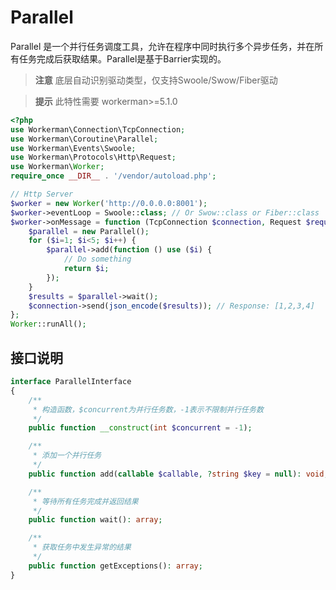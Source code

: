 # Parallel

Parallel 是一个并行任务调度工具，允许在程序中同时执行多个异步任务，并在所有任务完成后获取结果。Parallel是基于Barrier实现的。


> **注意**
> 底层自动识别驱动类型，仅支持Swoole/Swow/Fiber驱动

> **提示**
> 此特性需要 workerman>=5.1.0


```php
<?php
use Workerman\Connection\TcpConnection;
use Workerman\Coroutine\Parallel;
use Workerman\Events\Swoole;
use Workerman\Protocols\Http\Request;
use Workerman\Worker;
require_once __DIR__ . '/vendor/autoload.php';

// Http Server
$worker = new Worker('http://0.0.0.0:8001');
$worker->eventLoop = Swoole::class; // Or Swow::class or Fiber::class
$worker->onMessage = function (TcpConnection $connection, Request $request) {
    $parallel = new Parallel();
    for ($i=1; $i<5; $i++) {
        $parallel->add(function () use ($i) {
            // Do something
            return $i;
        });
    }
    $results = $parallel->wait();
    $connection->send(json_encode($results)); // Response: [1,2,3,4]
};
Worker::runAll();
```

## 接口说明

```php
interface ParallelInterface
{
    /**
     * 构造函数，$concurrent为并行任务数，-1表示不限制并行任务数
     */
    public function __construct(int $concurrent = -1);

    /**
     * 添加一个并行任务
     */
    public function add(callable $callable, ?string $key = null): void;

    /**
     * 等待所有任务完成并返回结果
     */
    public function wait(): array;

    /**
     * 获取任务中发生异常的结果
     */
    public function getExceptions(): array;
}
```


